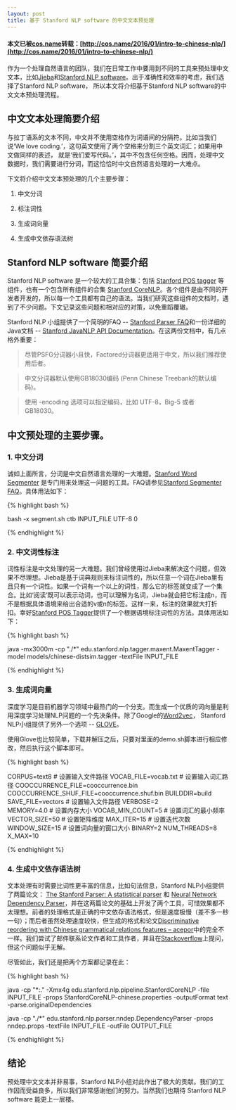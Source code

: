 ```yaml
---
layout: post
title: 基于 Stanford NLP software 的中文文本预处理
---
```


#### 本文已被[cos.name](http://cos.name/)转载：[http://cos.name/2016/01/intro-to-chinese-nlp/](http://cos.name/2016/01/intro-to-chinese-nlp/)

作为一个处理自然语言的团队，我们在日常工作中要用到不同的工具来预处理中文文本，比如[Jieba](https://github.com/fxsjy/jieba)和[Stanford NLP software](http://nlp.stanford.edu/software/)。出于准确性和效率的考虑，我们选择了Stanford NLP software， 所以本文将介绍基于Stanford NLP software的中文文本预处理流程。

## 中文文本处理简要介绍

与拉丁语系的文本不同，中文并不使用空格作为词语间的分隔符。比如当我们说‘We love coding.’，这句英文使用了两个空格来分割三个英文词汇；如果用中文做同样的表述， 就是‘我们爱写代码。’，其中不包含任何空格。因而，处理中文数据时，我们需要进行分词，而这恰恰时中文自然语言处理的一大难点。

下文将介绍中文文本预处理的几个主要步骤：

1. 中文分词

2. 标注词性

3. 生成词向量

4. 生成中文依存语法树

## Stanford NLP software 简要介绍

Stanford NLP software 是一个较大的工具合集：包括 [Stanford POS tagger](nlp.stanford.edu/software/tagger.shtml) 等组件，也有一个包含所有组件的合集 [Stanford CoreNLP](stanfordnlp.github.io/CoreNLP/)。各个组件是由不同的开发者开发的，所以每一个工具都有自己的语法。当我们研究这些组件的文档时，遇到了不少问题。下文记录这些问题和相对应的对策，以免重蹈覆辙。

Stanford NLP 小组提供了一个简明的FAQ -- [Stanford Parser FAQ](http://nlp.stanford.edu/software/parser-faq.shtml)和一份详细的Java文档 -- [Stanford JavaNLP API Documentation](http://nlp.stanford.edu/nlp/javadoc/javanlp/overview-summary.html)。在这两份文档中，有几点格外重要：

> 尽管PSFG分词器小且快，Factored分词器更适用于中文，所以我们推荐使用后者。

> 中文分词器默认使用GB18030编码 (Penn Chinese Treebank的默认编码)。

> 使用 -encoding 选项可以指定编码，比如 UTF-8，Big-5 或者 GB18030。

## 中文预处理的主要步骤。

### 1. 中文分词

诚如上面所言，分词是中文自然语言处理的一大难题。[Stanford Word Segmenter](http://nlp.stanford.edu/software/segmenter.shtml) 是专门用来处理这一问题的工具。FAQ请参见[Stanford Segmenter FAQ](http://nlp.stanford.edu/software/segmenter-faq.shtml)。具体用法如下：

{% highlight bash %}

bash -x segment.sh ctb INPUT_FILE UTF-8 0

{% endhighlight %}

### 2. 中文词性标注

词性标注是中文处理的另一大难题。我们曾经使用过Jieba来解决这个问题，但效果不尽理想。Jieba是基于词典规则来标注词性的，所以任意一个词在Jieba里有且只有一个词性。如果一个词有一个以上的词性，那么它的标签就变成了一个集合。比如‘阅读’既可以表示动词，也可以理解为名词，Jieba就会把它标注成n，而不是根据具体语境来给出合适的v或n的标签。这样一来，标注的效果就大打折扣。幸好[Stanford POS Tagger](http://nlp.stanford.edu/software/tagger.shtml)提供了一个根据语境标注词性的方法。具体用法如下：

{% highlight bash %}

java -mx3000m -cp "./*" edu.stanford.nlp.tagger.maxent.MaxentTagger -model models/chinese-distsim.tagger -textFile INPUT_FILE

{% endhighlight %}

### 3. 生成词向量

深度学习是目前机器学习领域中最热门的一个分支。而生成一个优质的词向量是利用深度学习处理NLP问题的一个先决条件。除了Google的[Word2vec](https://code.google.com/p/word2vec/)， Stanford NLP小组提供了另外一个选项 -- [GLOVE](nlp.stanford.edu/projects/glove)。

使用Glove也比较简单，下载并解压之后，只要对里面的demo.sh脚本进行相应修改，然后执行这个脚本即可。

{% highlight bash %}

CORPUS=text8                                    # 设置输入文件路径
VOCAB_FILE=vocab.txt                            # 设置输入词汇路径
COOCCURRENCE_FILE=cooccurrence.bin              
COOCCURRENCE_SHUF_FILE=cooccurrence.shuf.bin
BUILDDIR=build
SAVE_FILE=vectors                               # 设置输入文件路径
VERBOSE=2           
MEMORY=4.0                                      # 设置内存大小
VOCAB_MIN_COUNT=5                               # 设置词汇的最小频率
VECTOR_SIZE=50                                  # 设置矩阵维度
MAX_ITER=15                                     # 设置迭代次数
WINDOW_SIZE=15                                  # 设置词向量的窗口大小
BINARY=2
NUM_THREADS=8
X_MAX=10

{% endhighlight %}

### 4. 生成中文依存语法树

文本处理有时需要比词性更丰富的信息，比如句法信息，Stanford NLP小组提供了两篇论文： [The Stanford Parser: A statistical parser](http://nlp.stanford.edu/software/lex-parser.shtml) 和 [Neural Network Dependency Parser](http://nlp.stanford.edu/software/nndep.shtml)，并在这两篇论文的基础上开发了两个工具，可惜效果都不太理想。前者的处理格式是正确的中文依存语法格式，但是速度极慢（差不多一秒一句）；而后者虽然处理速度较快，但生成的格式和论文[Discriminative reordering with Chinese grammatical relations features – acepor](http://www.aclweb.org/anthology/W09-2307)中的完全不一样。我们尝试了邮件联系论文作者和工具作者，并且在[Stackoverflow](https://stackoverflow.com/questions/33294148/how-to-use-nndep-parser-in-stanford-parser-to-process-chinese-data)上提问，但这个问题似乎无解。

尽管如此，我们还是把两个方案都记录在此：

{% highlight bash %}

java -cp "*:." -Xmx4g edu.stanford.nlp.pipeline.StanfordCoreNLP -file INPUT_FILE -props StanfordCoreNLP-chinese.properties -outputFormat text -parse.originalDependencies

java -cp "./*" edu.stanford.nlp.parser.nndep.DependencyParser -props nndep.props -textFile INPUT_FILE -outFile OUTPUT_FILE

{% endhighlight %}

## 结论

预处理中文文本并非易事，Stanford NLP小组对此作出了极大的贡献。我们的工作因而受益良多，所以我们非常感谢他们的努力。当然我们也期待 Stanford NLP software 能更上一层楼。
